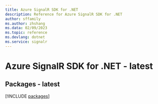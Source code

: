 ```yaml
---
title: Azure SignalR SDK for .NET
description: Reference for Azure SignalR SDK for .NET
author: sffamily
ms.author: zhshang
ms.data: 02/09/2023
ms.topic: reference
ms.devlang: dotnet
ms.service: signalr
---
```

# Azure SignalR SDK for .NET - latest
## Packages - latest
[!INCLUDE [packages](signalr-index.md)]